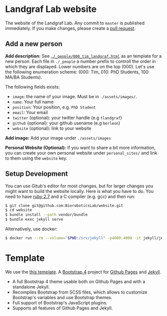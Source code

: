
# Landgraf Lab website

The website of the Landgraf Lab. Any commit to `master` is published immediately.
If you make changes, please create a [pull request](https://docs.github.com/en/github/collaborating-with-issues-and-pull-requests/creating-a-pull-request).

## Add a new person

**Add description:**
See [`./_people/000_tim_landgraf.html`](/_people/000_tim_landgraf.html) as an
template for a new person. Each file in `./_people` a number prefix to controll
the order in which they are displayed. Lower numbers are on the top (000).
Let's use the following enumeration scheme: (000: Tim, 010: PhD Students, 100: MA/BA Students).

The following fields exists:

- `image`: the name of your image. Must be in `./assets/images/`.
- `name`: Your full name
- `position`: Your position, e.g. `PhD Student`
- `email`: Your email
- `twitter` (optional): your twitter handle (e.g `tlandgraf`)
- `github` (optional): your github usename (e.g `berleon`)
- `website` (optional): link to your website


**Add image:** Add your image under `./assets/images`


**Personal Website (Optional):** If you want to share a bit more information, you can create your own personal website under `personal_sites/` and link to them using the `website` key.

## Setup Development

You can use Gitub's editor for most changes, but for larger changes you might want to build
the website locally. Here is what you have to do. You need to have [ruby 2.7](https://www.ruby-lang.org/) and a C compiler (e.g. gcc) and then run:

```bash
$ git clone git@github.com:BioroboticsLab/website.git
$ cd website
$ bundle install --path vendor/bundle
$ bundle exec jekyll serve
```

Alternatively, use docker:

```bash
$ docker run --rm --volume="$PWD:/srv/jekyll" -p4000:4000 -it jekyll/jekyll:3.8 jekyll serve
```

# Template

We use the [this template](https://nicolas-van.github.io/bootstrap-4-github-pages/).
A [Bootstrap 4](https://getbootstrap.com/) project for [Github Pages](https://pages.github.com/) and [Jekyll](https://jekyllrb.com/).

* A full Bootstrap 4 theme usable both on Github Pages and with a standalone Jekyll.
* Recompiles Bootstrap from SCSS files, which allows to customize Bootstrap's variables and use Bootstrap themes.
* Full support of Bootstrap's JavaScript plugins.
* Supports all features of Github Pages and Jekyll.
